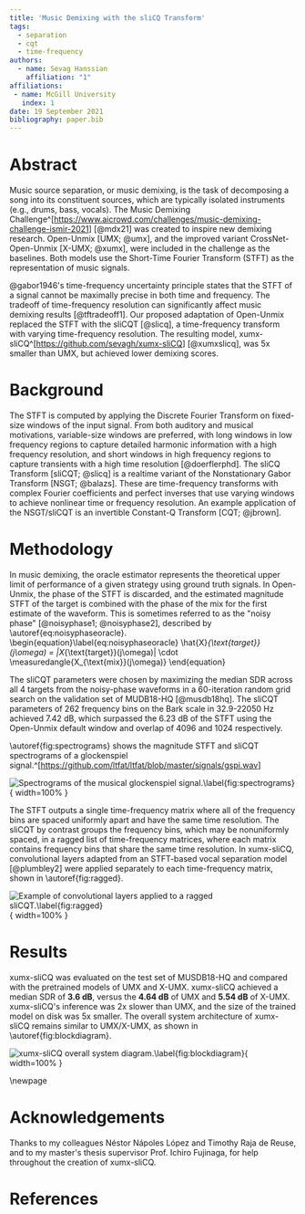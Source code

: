 ```yaml
---
title: 'Music Demixing with the sliCQ Transform'
tags:
  - separation
  - cqt
  - time-frequency
authors:
  - name: Sevag Hanssian
    affiliation: "1"
affiliations:
 - name: McGill University
   index: 1
date: 19 September 2021
bibliography: paper.bib
---
```


# Abstract

Music source separation, or music demixing, is the task of decomposing a song into its constituent sources, which are typically isolated instruments (e.g., drums, bass, vocals). The Music Demixing Challenge^[<https://www.aicrowd.com/challenges/music-demixing-challenge-ismir-2021>] [@mdx21] was created to inspire new demixing research. Open-Unmix [UMX\; @umx], and the improved variant CrossNet-Open-Unmix [X-UMX\; @xumx], were included in the challenge as the baselines. Both models use the Short-Time Fourier Transform (STFT) as the representation of music signals.

@gabor1946's time-frequency uncertainty principle states that the STFT of a signal cannot be maximally precise in both time and frequency. The tradeoff of time-frequency resolution can significantly affect music demixing results [@tftradeoff1]. Our proposed adaptation of Open-Unmix replaced the STFT with the sliCQT [@slicq], a time-frequency transform with varying time-frequency resolution. The resulting model, xumx-sliCQ^[<https://github.com/sevagh/xumx-sliCQ>] [@xumxslicq], was 5x smaller than UMX, but achieved lower demixing scores.

# Background

The STFT is computed by applying the Discrete Fourier Transform on fixed-size windows of the input signal. From both auditory and musical motivations, variable-size windows are preferred, with long windows in low frequency regions to capture detailed harmonic information with a high frequency resolution, and short windows in high frequency regions to capture transients with a high time resolution [@doerflerphd]. The sliCQ Transform [sliCQT\; @slicq] is a realtime variant of the Nonstationary Gabor Transform [NSGT\; @balazs]. These are time-frequency transforms with complex Fourier coefficients and perfect inverses that use varying windows to achieve nonlinear time or frequency resolution. An example application of the NSGT/sliCQT is an invertible Constant-Q Transform [CQT\; @jbrown].

# Methodology

In music demixing, the oracle estimator represents the theoretical upper limit of performance of a given strategy using ground truth signals. In Open-Unmix, the phase of the STFT is discarded, and the estimated magnitude STFT of the target is combined with the phase of the mix for the first estimate of the waveform. This is sometimes referred to as the "noisy phase" [@noisyphase1; @noisyphase2], described by \autoref{eq:noisyphaseoracle}.
\begin{equation}\label{eq:noisyphaseoracle}
\hat{X}_{\text{target}}(j\omega) = |X_{\text{target}}(j\omega)| \cdot \measuredangle{X_{\text{mix}}(j\omega)}
\end{equation}

The sliCQT parameters were chosen by maximizing the median SDR across all 4 targets from the noisy-phase waveforms in a 60-iteration random grid search on the validation set of MUDB18-HQ [@musdb18hq]. The sliCQT parameters of 262 frequency bins on the Bark scale in 32.9-22050 Hz achieved 7.42 dB, which surpassed the 6.23 dB of the STFT using the Open-Unmix default window and overlap of 4096 and 1024 respectively.

\autoref{fig:spectrograms} shows the magnitude STFT and sliCQT spectrograms of a glockenspiel signal.^[<https://github.com/ltfat/ltfat/blob/master/signals/gspi.wav>]

![Spectrograms of the musical glockenspiel signal.\label{fig:spectrograms}](https://raw.githubusercontent.com/sevagh/mdx-submissions21/HANSSIAN/static-assets/spectrograms_comparison.png){ width=100% }

The STFT outputs a single time-frequency matrix where all of the frequency bins are spaced uniformly apart and have the same time resolution. The sliCQT by contrast groups the frequency bins, which may be nonuniformly spaced, in a ragged list of time-frequency matrices, where each matrix contains frequency bins that share the same time resolution. In xumx-sliCQ, convolutional layers adapted from an STFT-based vocal separation model [@plumbley2] were applied separately to each time-frequency matrix, shown in \autoref{fig:ragged}.

![Example of convolutional layers applied to a ragged sliCQT.\label{fig:ragged}](https://raw.githubusercontent.com/sevagh/mdx-submissions21/HANSSIAN/static-assets/xumx_slicq_pertarget.png){ width=100% }

# Results

xumx-sliCQ was evaluated on the test set of MUSDB18-HQ and compared with the pretrained models of UMX and X-UMX. xumx-sliCQ achieved a median SDR of **3.6 dB**, versus the **4.64 dB** of UMX and **5.54 dB** of X-UMX. xumx-sliCQ's inference was 2x slower than UMX, and the size of the trained model on disk was 5x smaller. The overall system architecture of xumx-sliCQ remains similar to UMX/X-UMX, as shown in \autoref{fig:blockdiagram}.

![xumx-sliCQ overall system diagram.\label{fig:blockdiagram}](https://raw.githubusercontent.com/sevagh/mdx-submissions21/HANSSIAN/static-assets/xumx_overall_arch.png){ width=100% }

\newpage

# Acknowledgements

Thanks to my colleagues Néstor Nápoles López and Timothy Raja de Reuse, and to my master's thesis supervisor Prof. Ichiro Fujinaga, for help throughout the creation of xumx-sliCQ.

# References
